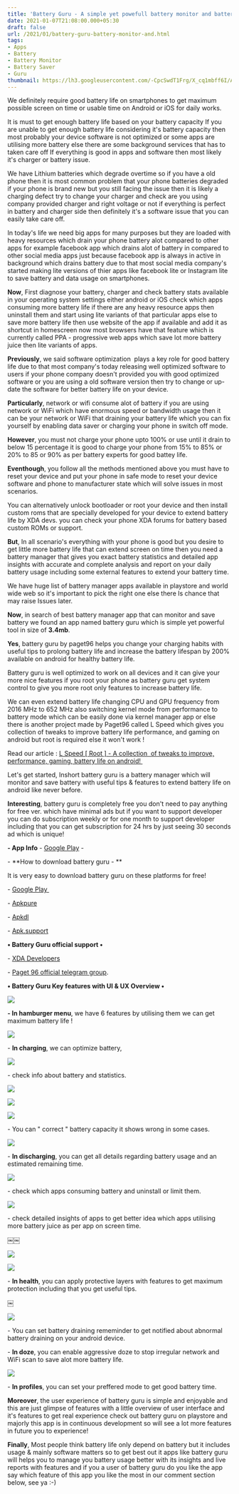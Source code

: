 ```yaml
---
title: 'Battery Guru - A simple yet powefull battery monitor and battery saver on Android ! '
date: 2021-01-07T21:08:00.000+05:30
draft: false
url: /2021/01/battery-guru-battery-monitor-and.html
tags: 
- Apps
- Battery
- Battery Monitor
- Battery Saver
- Guru
thumbnail: https://lh3.googleusercontent.com/-CpcSwdT1Frg/X_cq1mbff6I/AAAAAAAACn4/xE-zPmYRo-MZ6a7WLAptyayDrYxkS2w8gCLcBGAsYHQ/s1600/1610033869662995-0.png "Battery Guru - A simple yet powefull battery monitor and battery saver on Android !"
--- 
```


  

We definitely require good battery life on smartphones to get maximum possible screen on time or usable time on Android or iOS for daily works.

  

It is must to get enough battery life based on your battery capacity If you are unable to get enough battery life considering it's battery capacity then most probably your device software is not optimized or some apps are utilising more battery else there are some background services that has to taken care off If everything is good in apps and software then most likely it's charger or battery issue. 

  

We have Lithium batteries which degrade overtime so if you have a old phone then it is most common problem that your phone batteries degraded if your phone is brand new but you still facing the issue then it is likely a charging defect try to change your charger and check are you using company provided charger and right voltage or not if everything is perfect in battery and charger side then definitely it's a software issue that you can easily take care off. 

  

In today's life we need big apps for many purposes but they are loaded with heavy resources which drain your phone battery alot compared to other apps for example facebook app which drains alot of battery in compared to other social media apps just because facebook app is always in active in background which drains battery due to that most social media company's started making lite versions of thier apps like facebook lite or Instagram lite to save battery and data usage on smartphones. 

  

**Now**, First diagnose your battery, charger and check battery stats available in your operating system settings either android or iOS check which apps consuming more battery life if there are any heavy resource apps then uninstall them and start using lite variants of that particular apps else to save more battery life then use website of the app if available and add it as shortcut in homescreen now most browsers have that feature which is currently called PPA - progressive web apps which save lot more battery juice then lite variants of apps. 

  

**Previously**, we said software optimization  plays a key role for good battery life due to that most company's today releasing well optimized software to users if your phone company doesn't provided you with good optimized software or you are using a old software version then try to change or up- date the software for better battery life on your device. 

  

**Particularly**, network or wifi consume alot of battery if you are using network or WiFi which have enormous speed or bandwidth usage then it can be your network or WiFi that draining your battery life which you can fix yourself by enabling data saver or charging your phone in switch off mode. 

  

**However**, you must not charge your phone upto 100% or use until it drain to below 15 percentage it is good to charge your phone from 15% to 85% or 20% to 85 or 90% as per battery experts for good battey life. 

  

**Eventhough**, you follow all the methods mentioned above you must have to reset your device and put your phone in safe mode to reset your device software and phone to manufacturer state which will solve issues in most scenarios. 

  

You can alternatively unlock bootloader or root your device and then install custom roms that are specially developed for your device to extend battery life by XDA devs. you can check your phone XDA forums for battery based custom ROMs or support. 

  

**But**, In all scenario's everything with your phone is good but you desire to get little more battery life that can extend screen on time then you need a battery manager that gives you exact battery statistics and detailed app insights with accurate and complete analysis and report on your daily battery usage including some external features to extend your battery time.  

  

We have huge list of battery manager apps available in playstore and world wide web so it's important to pick the right one else there Is chance that may raise Issues later.

  

**Now**, in search of best battery manager app that can monitor and save battery we found an app named battery guru which is simple yet powerful tool in size of **3.4mb**.

  

**Yes**, battery guru by paget96 helps you change your charging habits with useful tips to prolong battery life and increase the battery lifespan by 200% available on android for healthy battery life. 

  

Battery guru is well optimized to work on all devices and it can give your more nice features if you root your phone as battery guru get system control to give you more root only features to increase battery life. 

  

We can even extend battery life changing CPU and GPU frequency from 2016 MHz to 652 MHz also switching kernel mode from performance to battery mode which can be easily done via kernel manager app or else there is another project made by Paget96 called L Speed which gives you collection of tweaks to improve battery life performance, and gaming on android but root is required else it won't work ! 

  

Read our article : [L Speed \[ Root \] - A collection  of tweaks to improve, performance, gaming, battery life on android! ](https://www.techtracker.in/2020/12/l-speed-root-collection-of-tweaks-to.html?m=1)

  

Let's get started, Inshort battery guru is a battery manager which will monitor and save battery with useful tips & features to extend battery life on android like never before.   

  

**Interesting**, battery guru is completely free you don't need to pay anything for free ver. which have minimal ads but if you want to support developer you can do subscription weekly or for one month to support developer including that you can get subscription for 24 hrs by just seeing 30 seconds ad which is unique! 

  

**\- App Info** - [Google Play](https://play.google.com/store/apps/details?id=com.paget96.batteryguru) -  

  

\- **How to download battery guru - **

  

It is very easy to download battery guru on these platforms for free!   

  

\- [Google Play ](https://play.google.com/store/apps/details?id=com.paget96.batteryguru)

\- [Apkpure](https://www.google.com/amp/s/m.apkpure.com/nl/battery-guru-battery-monitor-battery-saver/com.paget96.batteryguru/amp)

\- [Apkdl](https://apk-dl.com/batteryguru/com.paget96.batteryguru)

\- [Apk.support](https://www.google.com/amp/s/apk.support/app-amp/com.paget96.batteryguru)

  

**• Battery Guru official support •**

  

\- [XDA Developers](https://forum.xda-developers.com/t/app-5-0-batteryguru.3980767/)

\- [Paget 96 official telegram group](https://www.t.me/Paget96_Projects). 

  

**• Battery Guru Key features with UI & UX Overview •**

 **![](https://lh3.googleusercontent.com/-t4ZmpTonwaw/X_coF7MvzMI/AAAAAAAACnY/ktFph5m-Zh8Nd_eotzbRMzzS_LHBOr6JACLcBGAsYHQ/s1600/1610033172486255-0.png)** 

**\- In hamburger menu**, we have 6 features by utilising them we can get maximum battery life !

  

 ![](https://lh3.googleusercontent.com/-21DflhEy87U/X_coFKiWqkI/AAAAAAAACnU/yoNary_RwJ08a6hJEX2cG603rGyH9ybtgCLcBGAsYHQ/s1600/1610033169145057-1.png) 

  

  

\- **In charging**, we can optimize battery,  

  

 ![](https://lh3.googleusercontent.com/-giGgnUTiPKk/X_coEHsjMRI/AAAAAAAACnQ/tMhB3OIle8grc7-hT1T3e7mRMU_D40UhwCLcBGAsYHQ/s1600/1610033164950068-2.png) 

  

\- check info about battery and statistics. 

  

 ![](https://lh3.googleusercontent.com/-JplpIMzy1dI/X_coDGcE2uI/AAAAAAAACnM/GMt8PAnFL-sIrjVeEcPwdTB0qV_9ResXQCLcBGAsYHQ/s1600/1610033160938029-3.png) 

  

 ![](https://lh3.googleusercontent.com/-ZtZQEVrJFSA/X_coCF_h6lI/AAAAAAAACnI/ggn18TSIjoEte8Uv7NYhs-BScp_8BjIPACLcBGAsYHQ/s1600/1610033156348581-4.png) 

  

 ![](https://lh3.googleusercontent.com/-tGMtR5owGyw/X_coBJlSewI/AAAAAAAACnE/vSw7xxDFV3M6qWVm6KVDe8jVhDMq3aXmwCLcBGAsYHQ/s1600/1610033152544850-5.png) 

  

\- You can " correct " battery capacity it shows wrong in some cases. 

  

 ![](https://lh3.googleusercontent.com/-V0NMJ7nhjng/X_coABwiqxI/AAAAAAAACnA/uwjKyYY9I8QFU5nNZKeSqabMGMNf8hzWwCLcBGAsYHQ/s1600/1610033148464135-6.png) 

  

\- **In discharging**, you can get all details regarding battery usage and an estimated remaining time. 

  

 **![](https://lh3.googleusercontent.com/-5Wo3XN_fgXc/X_cn-68c7OI/AAAAAAAACm8/FUKbrXXHchYVsxxQ6II9WURdCN7TLjERACLcBGAsYHQ/s1600/1610033142407053-7.png)** 

\- check which apps consuming battery and uninstall or limit them. 

  

 ![](https://lh3.googleusercontent.com/-r-_iDQuJCw0/X_cn9ardpLI/AAAAAAAACm4/SSh3kh0SOxQ5NP76FQQMrPaUg-PBsjH9QCLcBGAsYHQ/s1600/1610033138535758-8.png) 

  

\- check detailed insights of apps to get better idea which apps utilising more battery juice as per app on screen time. 

  

￼￼

 ![](https://lh3.googleusercontent.com/-xa3yBf8bdwI/X_cn8i9Pn4I/AAAAAAAACm0/h1ydx1ibUMQLARqGFaq0lygmZXwdPSDYwCLcBGAsYHQ/s1600/1610033132787590-9.png) 

  

 ![](https://lh3.googleusercontent.com/-Wgg-YUZI6X0/X_cn7Pv3HcI/AAAAAAAACmw/Z0kq-ZViWoIIYeVU1AxlsJa0c21HLGOmwCLcBGAsYHQ/s1600/1610033126922066-10.png) 

  

\- **In health**, you can apply protective layers with features to get maximum protection including that you get useful tips. 

  

￼

 ![](https://lh3.googleusercontent.com/-uGpaVPPccH8/X_cn5j9Ob-I/AAAAAAAACms/ACtVza9hXx8V06s1aOeSlMe_WwMThzoUACLcBGAsYHQ/s1600/1610033120756041-11.png) 

  

\- You can set battery draining rememinder to get notified about abnormal battery draining on your android device. 

  

\- **In doze**, you can enable aggressive doze to stop irregular network and WiFi scan to save alot more battery life. 

  

 ![](https://lh3.googleusercontent.com/-9xmb8nDeVQs/X_cn3zKyu_I/AAAAAAAACmo/7jpNEvlaIAkCY_uDgMqbvu5TAo_k-RMEQCLcBGAsYHQ/s1600/1610033113016328-12.png) 

  

\- **In profiles**, you can set your preffered mode to get good battery time. 

  

**Moreover**, the user experience of battery guru is simple and enjoyable and this are just glimpse of features with a little overview of user interface and it's features to get real experience check out battery guru on playstore and majorly this app is in continuous development so will see a lot more features in future you to experience! 

  

**Finally**, Most people think battery life only depend on battery but it includes usage & mainly software matters so to get best out it apps like battery guru will helps you to manage you battery usage better with its insights and live reports with features and if you a user of battery guru do you like the app say which feature of this app you like the most in our comment section below, see ya :-)